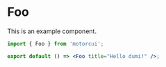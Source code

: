 # Foo

This is an example component.

```jsx
import { Foo } from 'motorcui';

export default () => <Foo title="Hello dumi!" />;
```
